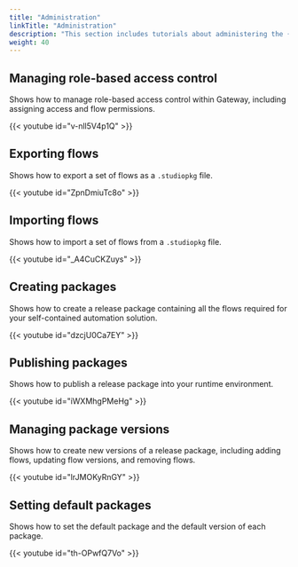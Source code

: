 ```yaml
---
title: "Administration"
linkTitle: "Administration"
description: "This section includes tutorials about administering the {{% ctx %}} Innovation platform."
weight: 40
---
```


## Managing role-based access control

Shows how to manage role-based access control within Gateway, including assigning access and flow permissions.

{{< youtube id="v-nll5V4p1Q" >}}

## Exporting flows

Shows how to export a set of flows as a `.studiopkg` file.

{{< youtube id="ZpnDmiuTc8o" >}}

## Importing flows

Shows how to import a set of flows from a `.studiopkg` file.

{{< youtube id="_A4CuCKZuys" >}}

## Creating packages

Shows how to create a release package containing all the flows required for your self-contained automation solution.

{{< youtube id="dzcjU0Ca7EY" >}}

## Publishing packages

Shows how to publish a release package into your runtime environment.

{{< youtube id="iWXMhgPMeHg" >}}

## Managing package versions

Shows how to create new versions of a release package, including adding flows, updating flow versions, and removing flows.

{{< youtube id="lrJMOKyRnGY" >}}

## Setting default packages

Shows how to set the default package and the default version of each package.

{{< youtube id="th-OPwfQ7Vo" >}}
